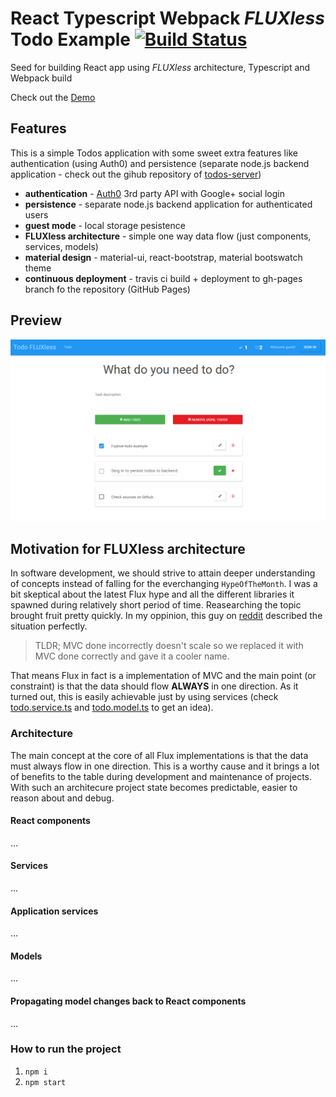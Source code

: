 # React Typescript Webpack *FLUXless* Todo Example [![Build Status](https://travis-ci.org/tomastrajan/react-typescript-webpack.svg)](https://travis-ci.org/tomastrajan/react-typescript-webpack)
Seed for building React app using *FLUXless* architecture, Typescript and Webpack build

Check out the [Demo](http://tomastrajan.github.io/react-typescript-webpack/)

## Features
This is a simple Todos application with some sweet extra features like authentication (using Auth0) and persistence (separate node.js backend application - check out the gihub repository of [todos-server](https://github.com/tomastrajan/todos-server))

* **authentication** - [Auth0](https://auth0.com/) 3rd party API with Google+ social login
* **persistence** - separate node.js backend application for authenticated users
* **guest mode** - local storage pesistence
* **FLUXless architecture** - simple one way data flow (just components, services, models)
* **material design** - material-ui, react-bootstrap, material bootswatch theme
* **continuous deployment** - travis ci build + deployment to gh-pages branch fo the repository (GitHub Pages)

## Preview 

![Components](/assets/screenshot1.png?raw=true "React Typescript Webpack FLUXless Example")

## Motivation for FLUXless architecture
In software development, we should strive to attain deeper understanding of concepts instead of falling for the  everchanging `HypeOfTheMonth`. I was a bit skeptical about the latest Flux hype and all the different libraries it spawned during relatively short period of time. Reasearching the topic brought fruit pretty quickly. In my oppinion, this guy on [reddit](https://www.reddit.com/r/programming/comments/25nrb5/facebook_mvc_does_not_scale_use_flux_instead/) described the situation perfectly.


> TLDR; MVC done incorrectly doesn't scale so we replaced it with MVC done correctly and gave it a cooler name.


That means Flux in fact is a implementation of MVC and the main point (or constraint) is that the data should flow **ALWAYS** in one direction.
As it turned out, this is easily achievable just by using services (check 
[todo.service.ts](https://github.com/tomastrajan/react-typescript-webpack/blob/master/src/todo/todo.service.ts) and 
[todo.model.ts](https://github.com/tomastrajan/react-typescript-webpack/blob/master/src/todo/todo.model.ts) to get an idea). 


### Architecture
The main concept at the core of all Flux implementations is that the data must always flow in one direction. This is a worthy cause and it brings a lot of benefits to the table during development and maintenance of projects. With such an architecure project state becomes predictable, easier to reason about and debug. 


#### React components
...

#### Services
...

#### Application services
...

#### Models
...

#### Propagating model changes back to React components
...

### How to run the project
1. `npm i`
2. `npm start`
